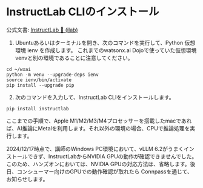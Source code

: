 # InstructLab CLIのインストール

公式文書: [InstructLab 🐶 (ilab)](https://github.com/instructlab/instructlab/blob/main/README.md)

1. Ubuntuあるいはターミナルを開き、次のコマンドを実行して、Python 仮想環境 ienv を作成します。
これまでのwatsonx.ai Dojoで使っていた仮想環境venvと別の環境であることに注意してください。

```
cd ~/wxai
python -m venv --upgrade-deps ienv
source ienv/bin/activate
pip install --upgrade pip
```

2. 次のコマンドを入力して、InstructLab CLIをインストールします。 
```
pip install instructlab
```

ここまでの手順で、Apple M1/M2/M3/M4プロセッサーを搭載したmacであれば、AI推論にMetalを利用します。それ以外の環境の場合、CPUで推論処理を実行します。

2024/12/17時点で、講師のWindows PC環境において、vLLM 6.2がうまくインストールできず、InstructLabからNVIDIA GPUの動作が確認できませんでした。このため、ハンズオンにおいては、NVIDIA GPUの対応方法は、省略します。後日、コンシューマー向けのGPUでの動作確認が取れたら Connpassを通じて、お知らせします。



